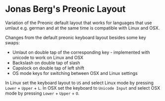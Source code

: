 # Jonas Berg's Preonic Layout

Variation of the Preonic default layout that works for languages that use umlaut e.g.
german and at the same time is compatible with Linux and OSX.

Changes from the default preonic keyboard layout besides some key swaps:

* Umlaut on double tap of the corresponding key - implemented with unicode to work on Linux and OSX
* Backslash on double tap of slash
* Capslock on double tap of left shift
* OS mode keys for switching between OSX and Linux settings

In Linux set the keyboard layout to `US` and select Linux mode by pressing `Lower` + `Upper` + `L`. 
In OSX set the keyboard to `Unicode Input` and select OSX mode by pressing `Lower` + `Upper` + `O`.